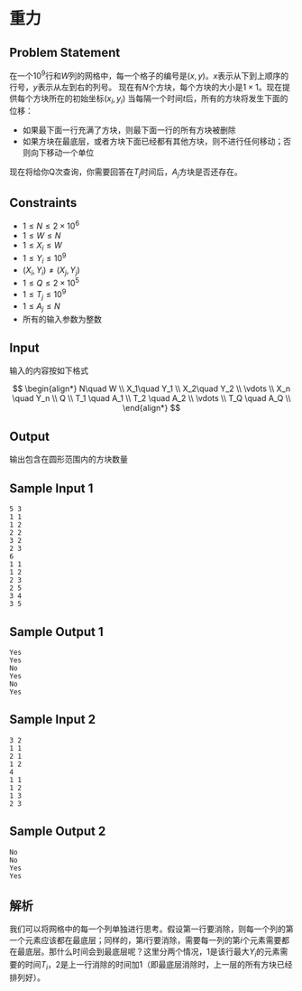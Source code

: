 # 重力

## Problem Statement
在一个$10^9$行和$W$列的网格中，每一个格子的编号是$(x,y)$。$x$表示从下到上顺序的行号，$y$表示从左到右的列号。
现在有$N$个方块，每个方块的大小是$1 \times 1$。现在提供每个方块所在的初始坐标$(x_i,y_i)$
当每隔一个时间$t$后，所有的方块将发生下面的位移：
- 如果最下面一行充满了方块，则最下面一行的所有方块被删除
- 如果方块在最底层，或者方块下面已经都有其他方块，则不进行任何移动；否则向下移动一个单位
  
现在将给你Q次查询，你需要回答在$T_j$时间后，$A_j$方块是否还存在。

## Constraints
- $1 \leq N \leq 2\times10^6$
- $1 \leq W \leq N$
- $1 \leq X_i \leq W$
- $1 \leq Y_i \leq 10^9$
- $(X_i,Y_i) \neq (X_j,Y_j)$
- $1 \leq Q \leq 2 \times 10^5$
- $1 \leq T_j \leq 10^9$
- $1 \leq A_j \leq N$
- 所有的输入参数为整数

## Input
输入的内容按如下格式

$$
\begin{align*}
N\quad W \\
X_1\quad Y_1 \\
X_2\quad Y_2 \\
\vdots \\
X_n \quad Y_n \\
Q \\
T_1 \quad A_1 \\
T_2 \quad A_2 \\
\vdots \\
T_Q \quad A_Q \\
\end{align*}
$$


## Output
输出包含在圆形范围内的方块数量

## Sample Input 1
```
5 3
1 1
1 2
2 2
3 2
2 3
6
1 1
1 2
2 3
2 5
3 4
3 5
```

## Sample Output 1
```
Yes
Yes
No
Yes
No
Yes
```

## Sample Input 2
```
3 2
1 1
2 1
1 2
4
1 1
1 2
1 3
2 3
```

## Sample Output 2
```
No
No
Yes
Yes
```

## 解析
我们可以将网格中的每一个列单独进行思考。假设第一行要消除，则每一个列的第一个元素应该都在最底层；同样的，第$i$行要消除，需要每一列的第$i$个元素需要都在最底层。那什么时间会到最底层呢？这里分两个情况，1是该行最大$Y_i$的元素需要的时间$T_i$，2是上一行消除的时间加1（即最底层消除时，上一层的所有方块已经排列好）。

